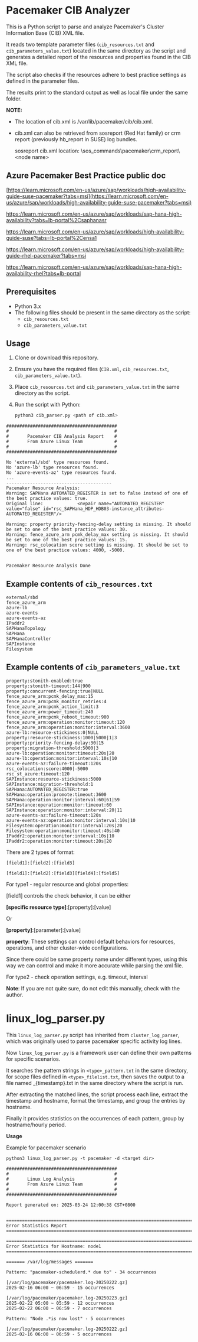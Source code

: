 # Pacemaker CIB Analyzer

This is a Python script to parse and analyze Pacemaker's Cluster Information Base (CIB) XML file. 

It reads two template parameter files (`cib_resources.txt` and `cib_parameters_value.txt`) located in the same directory as the script and generates a detailed report of the resources and properties found in the CIB XML file. 

The script also checks if the resources adhere to best practice settings as defined in the parameter files.

The results print to the standard output as well as local file under the same folder.

**NOTE:** 

- The location of cib.xml is /var/lib/pacemaker/cib/cib.xml.

- cib.xml can also be retrieved from sosreport (Red Hat family) or crm report (previously hb_report in SUSE) log bundles.
  
  sosreport cib.xml location: \sos_commands\pacemaker\crm_report\\<node name\>

## Azure Pacemaker Best Practice public doc
[https://learn.microsoft.com/en-us/azure/sap/workloads/high-availability-guide-suse-pacemaker?tabs=msi](https://learn.microsoft.com/en-us/azure/sap/workloads/high-availability-guide-suse-pacemaker?tabs=msi)

https://learn.microsoft.com/en-us/azure/sap/workloads/sap-hana-high-availability?tabs=lb-portal%2Csaphanasr

https://learn.microsoft.com/en-us/azure/sap/workloads/high-availability-guide-suse?tabs=lb-portal%2Censa1

https://learn.microsoft.com/en-us/azure/sap/workloads/high-availability-guide-rhel-pacemaker?tabs=msi

https://learn.microsoft.com/en-us/azure/sap/workloads/sap-hana-high-availability-rhel?tabs=lb-portal


## Prerequisites

- Python 3.x
- The following files should be present in the same directory as the script:
  - `cib_resources.txt`
  - `cib_parameters_value.txt`

## Usage

1. Clone or download this repository.
2. Ensure you have the required files (`CIB.xml`, `cib_resources.txt`, `cib_parameters_value.txt`).
3. Place `cib_resources.txt` and `cib_parameters_value.txt` in the same directory as the script.
4. Run the script with Python:

    ```sh
    python3 cib_parser.py <path of cib.xml>
    ```
    
```
##########################################
#                                        #
#       Pacemaker CIB Analysis Report    #
#       From Azure Linux Team            #
#                                        #
##########################################

No 'external/sbd' type resources found.
No 'azure-lb' type resources found.
No 'azure-events-az' type resources found.
...
----------------------------------------
Pacemaker Resource Analysis:
Warning: SAPHana AUTOMATED_REGISTER is set to false instead of one of the best practice values: true.
Original line:             <nvpair name="AUTOMATED_REGISTER" value="false" id="rsc_SAPHana_HDP_HDB03-instance_attributes-AUTOMATED_REGISTER"/>

Warning: property priority-fencing-delay setting is missing. It should be set to one of the best practice values: 30.
Warning: fence_azure_arm pcmk_delay_max setting is missing. It should be set to one of the best practice values: 15.
Warning: rsc_colocation score setting is missing. It should be set to one of the best practice values: 4000, -5000.


Pacemaker Resource Analysis Done

```

## Example contents of `cib_resources.txt`

```
external/sbd
fence_azure_arm
azure-lb
azure-events
azure-events-az
IPaddr2
SAPHanaTopology
SAPHana
SAPHanaController
SAPInstance
Filesystem
```

## Example contents of `cib_parameters_value.txt`
```
property:stonith-enabled:true
property:stonith-timeout:144|900
property:concurrent-fencing:true|NULL
fence_azure_arm:pcmk_delay_max:15
fence_azure_arm:pcmk_monitor_retries:4
fence_azure_arm:pcmk_action_limit:3
fence_azure_arm:power_timeout:240
fence_azure_arm:pcmk_reboot_timeout:900
fence_azure_arm:operation:monitor:timeout:120
fence_azure_arm:operation:monitor:interval:3600
azure-lb:resource-stickiness:0|NULL
property:resource-stickiness:1000|5000|1|3
property:priority-fencing-delay:30|15
property:migration-threshold:5000|3
azure-lb:operation:monitor:timeout:20s|20
azure-lb:operation:monitor:interval:10s|10
azure-events-az:failure-timeout:120s
rsc_colocation:score:4000|-5000
rsc_st_azure:timeout:120
SAPInstance:resource-stickiness:5000
SAPInstance:migration-threshold:1
SAPHana:AUTOMATED_REGISTER:true
SAPHana:operation:promote:timeout:3600
SAPHana:operation:monitor:interval:60|61|59
SAPInstance:operation:monitor:timeout:60
SAPInstance:operation:monitor:interval:20|11
azure-events-az:failure-timeout:120s
azure-events-az:operation:monitor:interval:10s|10
Filesystem:operation:monitor:interval:20s|20
Filesystem:operation:monitor:timeout:40s|40
IPaddr2:operation:monitor:interval:10s|10
IPaddr2:operation:monitor:timeout:20s|20

```

There are 2 types of format:
```
[field1]:[field2]:[field3] 

[field1]:[field2]:[field3][field4]:[field5]
```

For type1 - regular resource and global properties:

[field1] controls the check behavior, it can be either

**[specific resource type]**:[property]:[value]

Or

**[property]**:[parameter]:[value]

**property**: These settings can control default behaviors for resources, operations, and other cluster-wide configurations.

Since there could be same property name under different types, using this way we can control and make it more accurate while parsing the xml file.

For type2 - check operation settings, e.g. timeout, interval

**Note**: If you are not quite sure, do not edit this manually, check with the author.

# linux_log_parser.py

This `linux_log_parser.py` script has inherited from `cluster_log_parser`, which was originally used to parse pacemaker specific activity log lines.

Now `linux_log_parser.py` is a framework user can define their own patterns for specific scenarios.

It searches the pattern strings in `<type>_pattern.txt` in the same directory, for scope files defined in `<type>_filelist.txt`, then saves the output to a file named <type>_{timestamp}.txt in the same directory where the script is run.

After extracting the matched lines, the script process each line, extract the timestamp and hostname, format the timestamp, and group the entries by hostname.

Finally it provides statistics on the occurrences of each pattern, group by hostname/hourly period.

**Usage**

Example for pacemaker scenario

```
python3 linux_log_parser.py -t pacemaker -d <target dir>

##########################################
#                                        #
#       Linux Log Analysis               #
#       From Azure Linux Team            #
#                                        #
##########################################

Report generated on: 2025-03-24 12:00:38 CST+0800


================================================================================
Error Statistics Report
================================================================================

================================================================================
Error Statistics for Hostname: node1
================================================================================

======= /var/log/messages =======

Pattern: "pacemaker-schedulerd.* due to" - 34 occurrences

[/var/log/pacemaker/pacemaker.log-20250222.gz]
2025-02-16 06:00 ~ 06:59 - 15 occurrences

[/var/log/pacemaker/pacemaker.log-20250223.gz]
2025-02-22 05:00 ~ 05:59 - 12 occurrences
2025-02-22 06:00 ~ 06:59 - 7 occurrences

Pattern: "Node .*is now lost" - 5 occurrences

[/var/log/pacemaker/pacemaker.log-20250222.gz]
2025-02-16 06:00 ~ 06:59 - 5 occurrences

```
